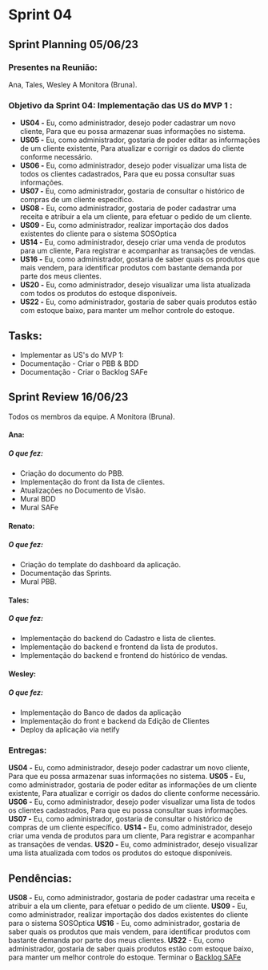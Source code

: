 # Sprint 04

## Sprint Planning 05/06/23

### Presentes na Reunião:

Ana, Tales, Wesley
A Monitora (Bruna).

### Objetivo da Sprint 04: Implementação das US do MVP 1 :

- **US04 -** Eu, como administrador, desejo poder cadastrar um novo cliente, Para que eu possa armazenar suas informações no sistema.
- **US05 -** Eu, como administrador, gostaria de poder editar as informações de um cliente existente, Para atualizar e corrigir os dados do cliente conforme necessário.
- **US06 -** Eu, como administrador, desejo poder visualizar uma lista de todos os clientes cadastrados, Para que eu possa consultar suas informações.
- **US07 -** Eu, como administrador, gostaria de consultar o histórico de compras de um cliente específico.
- **US08 -** Eu, como administrador, gostaria de poder cadastrar uma receita e atribuir a ela um cliente, para efetuar o pedido de um cliente.
- **US09 -** Eu, como administrador, realizar importação dos dados existentes do cliente para o sistema SOSOptica
- **US14 -** Eu, como administrador, desejo criar uma venda de produtos para um cliente, Para registrar e acompanhar as transações de vendas.
- **US16 -** Eu, como administrador, gostaria de saber quais os produtos que mais vendem, para identificar produtos com bastante demanda por parte dos meus clientes.
- **US20 -** Eu, como administrador, desejo visualizar uma lista atualizada com todos os produtos do estoque disponíveis.
- **US22 -** Eu, como administrador, gostaria de saber quais produtos estão com estoque baixo, para manter um melhor controle do estoque.

## Tasks:

- Implementar as US's do MVP 1:
- Documentação - Criar o PBB & BDD
- Documentação - Criar o Backlog SAFe

## Sprint Review 16/06/23

Todos os membros da equipe.
A Monitora (Bruna).

#### Ana:

##### O que fez:

- Criação do documento do PBB.
- Implementação do front da lista de clientes.
- Atualizações no Documento de Visão.
- Mural BDD
- Mural SAFe

#### Renato:

##### O que fez:

- Criação do template do dashboard da aplicação.
- Documentação das Sprints.
- Mural PBB.

#### Tales:

##### O que fez:

- Implementação do backend do Cadastro e lista de clientes.
- Implementação do backend e frontend da lista de produtos.
- Implementação do backend e frontend do histórico de vendas.

#### Wesley:

##### O que fez:

- Implementação do Banco de dados da aplicação
- Implementação do front e backend da Edição de Clientes
- Deploy da aplicação via netify

### Entregas:

**US04 -** Eu, como administrador, desejo poder cadastrar um novo cliente, Para que eu possa armazenar suas informações no sistema.
**US05 -** Eu, como administrador, gostaria de poder editar as informações de um cliente existente, Para atualizar e corrigir os dados do cliente conforme necessário.
**US06 -** Eu, como administrador, desejo poder visualizar uma lista de todos os clientes cadastrados, Para que eu possa consultar suas informações.
**US07 -** Eu, como administrador, gostaria de consultar o histórico de compras de um cliente específico.
**US14 -** Eu, como administrador, desejo criar uma venda de produtos para um cliente, Para registrar e acompanhar as transações de vendas.
**US20 -** Eu, como administrador, desejo visualizar uma lista atualizada com todos os produtos do estoque disponíveis.

## Pendências:

**US08 -** Eu, como administrador, gostaria de poder cadastrar uma receita e atribuir a ela um cliente, para efetuar o pedido de um cliente.
**US09 -** Eu, como administrador, realizar importação dos dados existentes do cliente para o sistema SOSOptica
**US16** - Eu, como administrador, gostaria de saber quais os produtos que mais vendem, para identificar produtos com bastante demanda por parte dos meus clientes.
**US22** - Eu, como administrador, gostaria de saber quais produtos estão com estoque baixo, para manter um melhor controle do estoque.
Terminar o [Backlog SAFe](BacklogSAFe.md)
